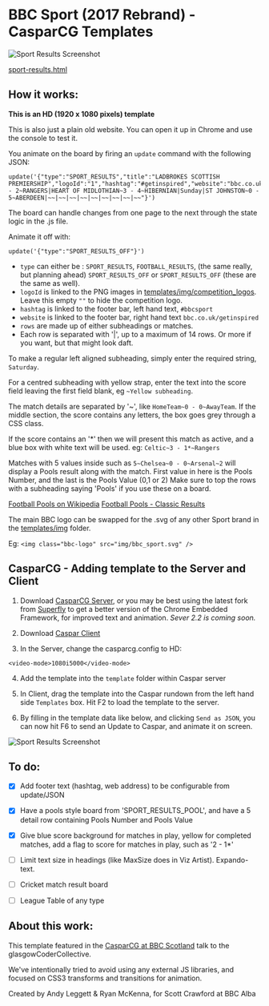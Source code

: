 # BBC Sport (2017 Rebrand) - CasparCG Templates

![Sport Results Screenshot](https://github.com/bbc/casparcg-bbcsport-results-board/blob/master/readme_screenshot.png)

[sport-results.html](templates/sport-results.html)

## How it works:

**This is an HD (1920 x 1080 pixels) template**

This is also just a plain old website. You can open it up in Chrome and use the console to test it. 

You animate on the board by firing an `update` command with the following JSON:
```
update('{"type":"SPORT_RESULTS","title":"LADBROKES SCOTTISH PREMIERSHIP","logoId":"1","hashtag":"#getinspired","website":"bbc.co.uk/getinspired","rows":"Saturday|CELTIC~1 - 2~RANGERS|HEART OF MIDLOTHIAN~3 - 4~HIBERNIAN|Sunday|ST JOHNSTON~0 - 5~ABERDEEN|~~|~~|~~|~~|~~|~~|~~|~~|~~"}')
```
The board can handle changes from one page to the next through the state logic in the .js file.

Animate it off with:
```
update('{"type":"SPORT_RESULTS_OFF"}')
```

- `type` can either be :
`SPORT_RESULTS`,
`FOOTBALL_RESULTS`, (the same really, but planning ahead)
`SPORT_RESULTS_OFF` or 
`SPORT_RESULTS_OFF` (these are the same as well).
- `logoId` is linked to the PNG images in [templates/img/competition_logos](templates/img/competition_logos/). Leave this empty `""` to hide the competition logo.
- `hashtag` is linked to the footer bar, left hand text, `#bbcsport`
- `website` is linked to the footer bar, right hand text `bbc.co.uk/getinspired`
- `rows` are made up of either subheadings or matches. 
- Each row is separated with '|', up to a maximum of 14 rows. Or more if you want, but that might look daft.

To make a regular left aligned subheading, simply enter the required string, `Saturday`. 

For a centred subheading with yellow strap, enter the text into the score field leaving the first field blank, eg `~Yellow subheading`.

The match details are separated by '~', like `HomeTeam~0 - 0~AwayTeam`. If the middle section, the score contains any letters, the box goes grey through a CSS class. 

If the score contains an '*' then we will present this match as active, and a blue box with white text will be used. eg: `Celtic~3 - 1*~Rangers`

Matches with 5 values inside such as `5~Chelsea~0 - 0~Arsenal~2` will display a Pools result along with the match. First value in here is the Pools Number, and the last is the Pools Value (0,1 or 2) Make sure to top the rows with a subheading saying 'Pools' if you use these on a board.

[Football Pools on Wikipedia](https://en.wikipedia.org/wiki/Football_pools)
[Football Pools - Classic Results](https://www.footballpools.com/pool-games/classic-pools)




The main BBC logo can be swapped for the .svg of any other Sport brand in the 
[templates/img](templates/img/) folder.

Eg:  `<img class="bbc-logo" src="img/bbc_sport.svg" />`

## CasparCG - Adding template to the Server and Client

1. Download [CasparCG Server](https://sourceforge.net/projects/casparcg/?source=typ_redirect), or you may be best using the latest fork from [Superfly](https://github.com/SuperFlyTV/casparcg-server/releases) to get a better version of the Chrome Embedded Framework, for improved text and animation. *Sever 2.2 is coming soon.* 

2. Download [Caspar Client](https://sourceforge.net/projects/casparcg/files/CasparCG_Client/CasparCG_Client_2.0/)

3. In the Server, change the casparcg.config to HD:

`<video-mode>1080i5000</video-mode>`

4. Add the template into the `template` folder within Caspar server

5. In Client, drag the template into the Caspar rundown from the left hand side `Templates` box. Hit F2 to load the template to the server.

6. By filling in the template data like below, and clicking `Send as JSON`, you can now hit F6 to send an Update to Caspar, and animate it on screen.

![Sport Results Screenshot](https://github.com/bbc/casparcg-bbcsport-results-board/blob/master/readme_caspar_client.png)

## To do:

- [X] Add footer text (hashtag, web address) to be configurable from update/JSON

- [X] Have a pools style board from 'SPORT_RESULTS_POOL', and have a 5 detail row containing Pools Number and Pools Value

- [X] Give blue score background for matches in play, yellow for completed matches, add a flag to score for matches in play, such as '2 - 1*' 

- [ ] Limit text size in headings (like MaxSize does in Viz Artist). Expando-text.

- [ ] Cricket match result board

- [ ] League Table of any type

## About this work:

This template featured in the [CasparCG at BBC Scotland](https://youtu.be/-XN8rovqzA0) talk to the glasgowCoderCollective.

We've intentionally tried to avoid using any external JS libraries, and focused on CSS3
transforms and transitions for animation.

Created by Andy Leggett & Ryan McKenna, for Scott Crawford at BBC Alba

